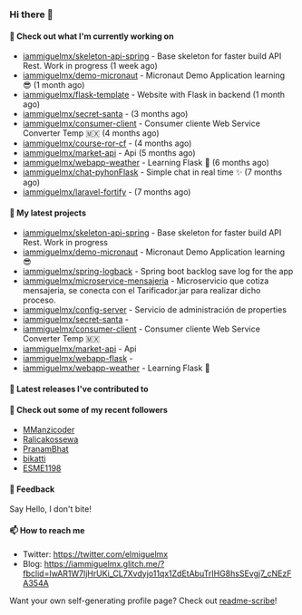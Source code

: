 ### Hi there 👋

#### 👷 Check out what I'm currently working on

- [iammiguelmx/skeleton-api-spring](https://github.com/iammiguelmx/skeleton-api-spring) - Base skeleton for faster build API Rest. Work in progress (1 week ago)
- [iammiguelmx/demo-micronaut](https://github.com/iammiguelmx/demo-micronaut) - Micronaut Demo Application learning 😎 (1 month ago)
- [iammiguelmx/flask-template](https://github.com/iammiguelmx/flask-template) - Website with Flask in backend  (1 month ago)
- [iammiguelmx/secret-santa](https://github.com/iammiguelmx/secret-santa) -  (3 months ago)
- [iammiguelmx/consumer-client](https://github.com/iammiguelmx/consumer-client) - Consumer cliente Web Service Converter Temp 🇲🇽 (4 months ago)
- [iammiguelmx/course-ror-cf](https://github.com/iammiguelmx/course-ror-cf) -  (4 months ago)
- [iammiguelmx/market-api](https://github.com/iammiguelmx/market-api) - Api  (5 months ago)
- [iammiguelmx/webapp-weather](https://github.com/iammiguelmx/webapp-weather) - Learning Flask 🚀 (6 months ago)
- [iammiguelmx/chat-pyhonFlask](https://github.com/iammiguelmx/chat-pyhonFlask) - Simple chat in real time  ✨ (7 months ago)
- [iammiguelmx/laravel-fortify](https://github.com/iammiguelmx/laravel-fortify) -  (7 months ago)

#### 🌱 My latest projects

- [iammiguelmx/skeleton-api-spring](https://github.com/iammiguelmx/skeleton-api-spring) - Base skeleton for faster build API Rest. Work in progress
- [iammiguelmx/demo-micronaut](https://github.com/iammiguelmx/demo-micronaut) - Micronaut Demo Application learning 😎
- [iammiguelmx/spring-logback](https://github.com/iammiguelmx/spring-logback) - Spring boot backlog save log for the app
- [iammiguelmx/microservice-mensajeria](https://github.com/iammiguelmx/microservice-mensajeria) - Microservicio que cotiza mensajeria, se conecta con el Tarificador.jar para realizar dicho proceso.
- [iammiguelmx/config-server](https://github.com/iammiguelmx/config-server) - Servicio de administración de properties
- [iammiguelmx/secret-santa](https://github.com/iammiguelmx/secret-santa) - 
- [iammiguelmx/consumer-client](https://github.com/iammiguelmx/consumer-client) - Consumer cliente Web Service Converter Temp 🇲🇽
- [iammiguelmx/market-api](https://github.com/iammiguelmx/market-api) - Api 
- [iammiguelmx/webapp-flask](https://github.com/iammiguelmx/webapp-flask) - 
- [iammiguelmx/webapp-weather](https://github.com/iammiguelmx/webapp-weather) - Learning Flask 🚀

#### 🔭 Latest releases I've contributed to


#### 👯 Check out some of my recent followers

- [MManzicoder](https://github.com/MManzicoder)
- [Ralicakossewa](https://github.com/Ralicakossewa)
- [PranamBhat](https://github.com/PranamBhat)
- [bikatti](https://github.com/bikatti)
- [ESME1198](https://github.com/ESME1198)

#### 💬 Feedback

Say Hello, I don't bite!

#### 📫 How to reach me

- Twitter: https://twitter.com/elmiguelmx
- Blog: https://iammiguelmx.glitch.me/?fbclid=IwAR1W7ljHrUKi_CL7Xvdyjo11qx1ZdEtAbuTrIHG8hsSEvgj7_cNEzFA354A

Want your own self-generating profile page? Check out [readme-scribe](https://github.com/muesli/readme-scribe)!

